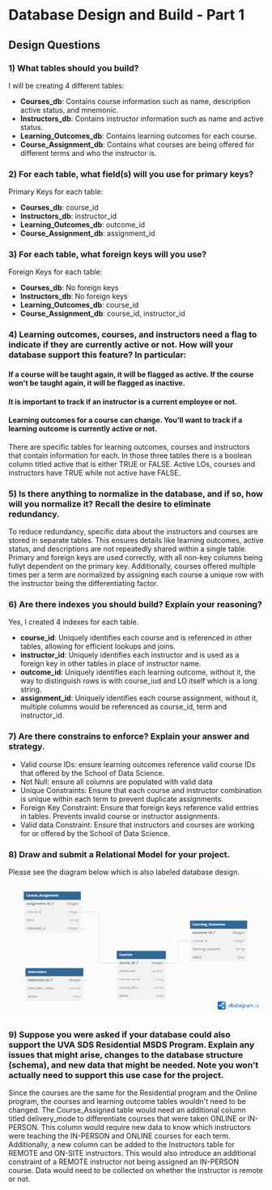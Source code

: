 # Database Design and Build - Part 1

## Design Questions

### 1) What tables should you build? 
I will be creating 4 different tables:  
- **Courses_db**: Contains course information such as name, description active status, and mnemonic.  
- **Instructors_db**: Contains instructor information such as name and active status.  
- **Learning_Outcomes_db**: Contains learning outcomes for each course.  
- **Course_Assignment_db**: Contains what courses are being offered for different terms and who the instructor is.  
      
### 2) For each table, what field(s) will you use for primary keys?  
Primary Keys for each table:  
- **Courses_db**: course_id
- **Instructors_db**: instructor_id
- **Learning_Outcomes_db**: outcome_id
- **Course_Assignment_db**: assignment_id

### 3) For each table, what foreign keys will you use?  
Foreign Keys for each table:  
- **Courses_db**: No foreign keys  
- **Instructors_db**: No foreign keys  
- **Learning_Outcomes_db**: course_id  
- **Course_Assignment_db**: course_id, instructor_id  

### 4) Learning outcomes, courses, and instructors need a flag to indicate if they are currently active or not. How will your database support this feature? In particular:  
#### If a course will be taught again, it will be flagged as active. If the course won't be taught again, it will be flagged as inactive.  
#### It is important to track if an instructor is a current employee or not.  
#### Learning outcomes for a course can change. You'll want to track if a learning outcome is currently active or not.  

There are specific tables for learning outcomes, courses and instructors that contain information for each.  In those three tables there is a boolean column titled active that is either TRUE or FALSE. Active LOs, courses and instructors have TRUE while not active have FALSE.

### 5) Is there anything to normalize in the database, and if so, how will you normalize it? Recall the desire to eliminate redundancy.  
To reduce redundancy, specific data about the instructors and courses are stored in separate tables. This ensures details like learning outcomes, active status, and descriptions are not repeatedly shared within a single table. Primary and foreign keys are used correctly, with all non-key columns being fullyt dependent on the primary key. Additionally, courses offered multiple times per a term are normalized by assigning each course a unique row with the instructor being the differentiating factor.

### 6) Are there indexes you should build? Explain your reasoning?
Yes, I created 4 indexes for each table.
- **course_id**: Uniquely identifies each course and is referenced in other tables, allowing for efficient lookups and joins.  
- **instructor_id**: Uniquely identifies each instructor and is used as a foreign key in other tables in place of instructor name.
- **outcome_id**: Uniquely identifies each learning outcome, without it, the way to distinguish rows is with course_iud and LO itself which is a long string.
- **assignment_id**: Uniquely identifies each course assignment, without it, multiple columns would be referenced as course_id, term and instructor_id.

### 7) Are there constrains to enforce? Explain your answer and strategy.
 - Valid course IDs: ensure learning outcomes reference valid course IDs that offered by the School of Data Science.
 - Not Null: ensure all columns are populated with valid data
 - Unique Constraints: Ensure that each course and instructor combination is unique within each term to prevent duplicate assignments.
 - Foreign Key Constraint: Ensure that foreign keys reference valid entries in tables. Prevents invalid course or instructor assignments.
 - Valid data Constraint: Ensure that instructors and courses are working for or offered by the School of Data Science.  

 ### 8) Draw and submit a Relational Model for your project.  
Please see the diagram below which is also labeled database design.
![Database Design](database_design.png)

 ### 9) Suppose you were asked if your database could also support the UVA SDS Residential MSDS Program. Explain any issues that might arise, changes to the database structure (schema), and new data that might be needed. Note you won't actually need to support this use case for the project.  
 Since the courses are the same for the Residential program and the Online program, the courses and learning outcome tables wouldn't need to be changed. The Course_Assigned table would need an additional column titled delivery_mode to differentiate courses that were taken ONLINE or IN-PERSON. This column would require new data to know which instructors were teaching the IN-PERSON and ONLINE courses for each term.  
 Additionally, a new column can be added to the Instructors table for REMOTE and ON-SITE instructors. This would also introduce an additional constraint of a REMOTE instructor not being assigned an IN-PERSON course. Data would need to be collected on whether the instructor is remote or not.